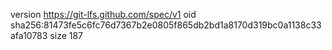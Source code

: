 version https://git-lfs.github.com/spec/v1
oid sha256:81473fe5c6fc76d7367b2e0805f865db2bd1a8170d319bc0a1138c33afa10783
size 187
